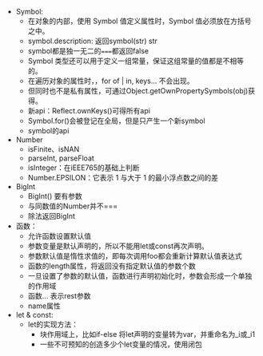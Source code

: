 - Symbol:
  - 在对象的内部，使用 Symbol 值定义属性时，Symbol 值必须放在方括号之中。
  - symbol.description: 返回symbol(str) str
  - symbol都是独一无二的`===`都返回false
  - Symbol 类型还可以用于定义一组常量，保证这组常量的值都是不相等的。
  - 在遍历对象的属性时，，for of | in, keys... 不会出现。
  - 但同时也不是私有属性，可通过Object.getOwnPropertySymbols(obj)获得。
  - 新api：Reflect.ownKeys()可得所有api
  - Symbol.for()会被登记在全局，但是只产生一个新symbol
  - symbol的api
- Number
  - isFinite、isNAN
  - parseInt, parseFloat
  - isInteger：在iEEE765的基础上判断
  - Number.EPSILON：它表示 1 与大于 1 的最小浮点数之间的差
- BigInt
  - BigInt() 要有参数
  - 与同数值的Number并不===
  - 除法返回BigInt
- 函数：
  - 允许函数设置默认值
  - 参数变量是默认声明的，所以不能用let或const再次声明。
  - 参数默认值是惰性求值的，即每次调用foo都会重新计算默认值表达式
  - 函数的length属性，将返回没有指定默认值的参数个数
  - 一旦设置了参数的默认值，函数进行声明初始化时，参数会形成一个单独的作用域
  - 函数...  表示rest参数
  - name属性
- let & const:
  - let的实现方法：
    - 块作用域上，比如if-else 将let声明的变量转为var，并重命名为_i或_i1
    - 一些不可预知的创造多少个let变量的情况，使用闭包